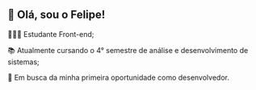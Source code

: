 <h2>👋 Olá, sou o Felipe!</h2>
<p>👨🏻‍💻 Estudante Front-end;</p>
<p>📚 Atualmente cursando o 4° semestre de análise e desenvolvimento de sistemas;</p>
<p>💼 Em busca da minha primeira oportunidade como desenvolvedor.</p>
